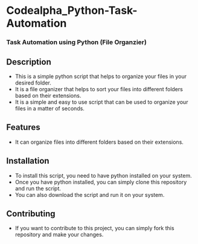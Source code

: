 # Codealpha_Python-Task-Automation

### Task Automation using Python (File Organzier)

## Description
- This is a simple python script that helps to organize your files in your desired folder.
- It is a file organizer that helps to sort your files into different folders based on their extensions.
- It is a simple and easy to use script that can be used to organize your files in a matter of seconds.

## Features
- It can organize files into different folders based on their extensions.

## Installation
- To install this script, you need to have python installed on your system.
- Once you have python installed, you can simply clone this repository and run the script.
- You can also download the script and run it on your system.

## Contributing
- If you want to contribute to this project, you can simply fork this repository and make your changes.